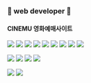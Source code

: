 ### 👋 web developer 👏
#### CINEMU 영화예매사이트
<img src="https://img.shields.io/badge/HTML5-E34F26?style=flat&logo=HTML5&logoColor=white"/> <img src="https://img.shields.io/badge/javascript-F7DF1E?style=flat&logo=javascript&logoColor=white"/> <img src="https://img.shields.io/badge/jss-ED2761?style=flat&logo=jss&logoColor=white"/> <img src="https://img.shields.io/badge/bootstrap-7952B3?style=flat&logo=bootstrap&logoColor=white"/> <img src="https://img.shields.io/badge/spring-6DB33F?style=flat&logo=spring&logoColor=white"/> <img src="https://img.shields.io/badge/springboot-6DB33F?style=flat&logo=springboot&logoColor=white"/> 
<img src="https://img.shields.io/badge/jquery-0769AD?style=flat&logo=jquery&logoColor=white"/> 
<img src="https://img.shields.io/badge/css3-1572B6?style=flat&logo=React&logoColor=white"/> <img src="https://img.shields.io/badge/json-000000?style=flat&logo=React&logoColor=white"/> 

<img src="https://img.shields.io/badge/django-092E20?style=flat&logo=React&logoColor=white"/> <img src="https://img.shields.io/badge/python-3776AB?style=flat&logo=React&logoColor=white"/>
<img src="https://img.shields.io/badge/sqlite-003B57?style=flat&logo=sqlite&logoColor=white"/> <img src="https://img.shields.io/badge/mysql-4479A1?style=flat&logo=sqlite&logoColor=white"/>

<img src="https://img.shields.io/badge/microsoftexcel-217346?style=flat&logo=React&logoColor=white"/> <img src="https://img.shields.io/badge/microsoftpowerpoint-B7472A?style=flat&logo=React&logoColor=white"/> 





